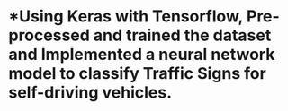 # *Using Keras with Tensorflow, Pre-processed and trained the dataset and Implemented a neural network model to classify Traffic Signs for self-driving vehicles.
